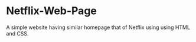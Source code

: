 # Netflix-Web-Page
A simple website having similar homepage that of Netflix using using HTML and CSS.
